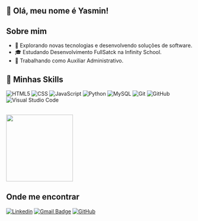 ## 👋 Olá, meu nome é Yasmin!

## Sobre mim

- 🤔 Explorando novas tecnologias e desenvolvendo soluções de software.
- 🎓 Estudando Desenvolvimento FullSatck na Infinity School.
- 💼 Trabalhando como Auxiliar Administrativo.

## 🚀 Minhas Skills


![HTML5](https://img.shields.io/badge/-HTML5-333333?style=flat&logo=HTML5)
![CSS](https://img.shields.io/badge/-CSS-333333?style=flat&logo=CSS3&logoColor=1572B6)
![JavaScript](https://img.shields.io/badge/-JavaScript-333333?style=flat&logo=javascript)
![Python](https://img.shields.io/badge/ython-333333?style=flat&logo=python)
![MySQL](https://img.shields.io/badge/-MySQL-333333?style=flat&logo=mysql)
![Git](https://img.shields.io/badge/-Git-333333?style=flat&logo=git)
![GitHub](https://img.shields.io/badge/-GitHub-333333?style=flat&logo=github)
![Visual Studio Code](https://img.shields.io/badge/-Visual%20Studio%20Code-333333?style=flat&logo=visual-studio-code&logoColor=007ACC)

<br/>

<a href="https://github.com/iuricode" title="Perfil do Iuri">
  <img height="180em" src="https://github-readme-stats.vercel.app/api/top-langs/?username=yasminfrade&layout=compact" />
</a>

## Onde me encontrar

[![Linkedin](https://img.shields.io/badge/LinkedIn-0077B5?style=for-the-badge&logo=linkedin&logoColor=white)](https://www.linkedin.com/in/yasmin-frade-72742037?utm_source=share&utm_campaign=share_via&utm_content=profile&utm_medium=ios_app)
[![Gmail Badge](https://img.shields.io/badge/Gmail-D14836?style=for-the-badge&logo=gmail&logoColor=white)](mailto:frade.fsdev@gmail.com)
[![GitHub](https://img.shields.io/badge/GitHub-100000?style=for-the-badge&logo=github&logoColor=white)](https://github.com/yasminfrade)
